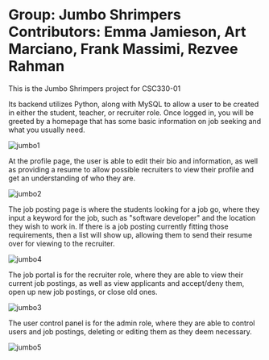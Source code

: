 Group: Jumbo Shrimpers
Contributors: Emma Jamieson, Art Marciano, Frank Massimi, Rezvee Rahman
========================================================================
This is the Jumbo Shrimpers project for CSC330-01

Its backend utilizes Python, along with MySQL to allow a user to be created in either the student, teacher, or recruiter role. Once logged in, you will be greeted by a homepage that has some basic information on job seeking and what you usually need.

![jumbo1](https://github.com/FMass-3355/ShrimpedIn/assets/98336203/cc477f53-4984-4bef-bf5b-a9cad53720e6)

At the profile page, the user is able to edit their bio and information, as well as providing a resume to allow possible recruiters to view their profile and get an understanding of who they are.

![jumbo2](https://github.com/FMass-3355/ShrimpedIn/assets/98336203/193befef-6bf4-4e1c-b174-d4013c4b62a5)

The job posting page is where the students looking for a job go, where they input a keyword for the job, such as "software developer" and the location they wish to work in. If there is a job posting currently fitting those requirements, then a list will show up, allowing them to send their resume over for viewing to the recruiter.

![jumbo4](https://github.com/FMass-3355/ShrimpedIn/assets/98336203/77985b87-514c-4b93-bb86-95522e045a9a)

The job portal is for the recruiter role, where they are able to view their current job postings, as well as view applicants and accept/deny them, open up new job postings, or close old ones.

![jumbo3](https://github.com/FMass-3355/ShrimpedIn/assets/98336203/a268ade1-454b-4b70-9d07-25a267058453)

The user control panel is for the admin role, where they are able to control users and job postings, deleting or editing them as they deem necessary.

![jumbo5](https://github.com/FMass-3355/ShrimpedIn/assets/98336203/983368d4-8b31-4283-9419-f3d806c6e2e4)
